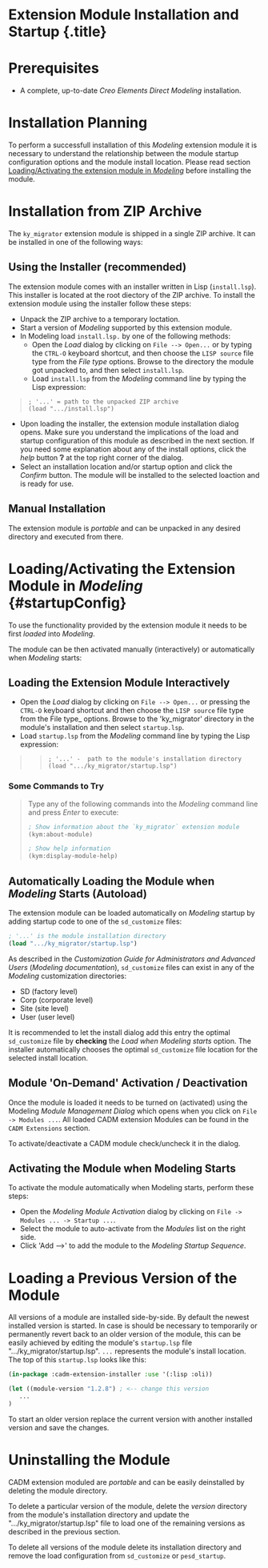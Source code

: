 # Extension Module Installation and Startup {.title}

# Prerequisites

* A complete, up-to-date _Creo Elements Direct Modeling_ installation.

# Installation Planning

To perform a successfull installation of this _Modeling_ extension module it is
necessary to understand the relationship between the module startup
configuration options and the module install location. Please read section
[Loading/Activating the extension module in _Modeling_](#startupConfig)
before installing the module.

# Installation from ZIP Archive

The `ky_migrator` extension module is shipped in a single ZIP
archive. It can be installed in one of the following ways:

## Using the Installer (recommended)

The extension module comes with an installer written in Lisp (`install.lsp`).
This installer is located at the root diectory of the ZIP archive. To install the extension
module using the installer follow these steps:

* Unpack the ZIP archive to a temporary loctation.
* Start a version of _Modeling_ supported by this extension module.
* In Modeling load `install.lsp.` by one of the following methods:
  * Open the _Load_ dialog by clicking on `File --> Open...` or by typing the
   `CTRL-O` keyboard shortcut, and then choose the `LISP source` file type from
   the _File type_ options. Browse to the directory the module got unpacked to,
   and then select `install.lsp`.
  * Load `install.lsp` from the _Modeling_ command line by typing the Lisp expression:

> ~~~Lisp
> ; '...' = path to the unpacked ZIP archive
> (load ".../install.lsp")
> ~~~

* Upon loading the installer, the extension module installation dialog opens.
  Make sure you understand the implications of the load and startup configuration
  of this module as described in the next section. If you need some explanation
  about any of the install options, click the _help_ button <b>&#x2754;</b> at the top right
  corner of the dialog.
* Select an installation location and/or startup option and click the _Confirm_ button.
  The module will be installed to the selected loaction and is ready for use.

## Manual Installation

The extension module is _portable_ and can be unpacked in any desired directory and executed from there.

# Loading/Activating the Extension Module in _Modeling_ {#startupConfig}

To use the functionality provided by the extension module it needs to be first
_loaded_ into _Modeling_.

The module can be then activated manually (interactively) or automatically when
_Modeling_ starts:

## Loading the Extension Module Interactively

* Open the _Load_ dialog by clicking on `File --> Open...` or pressing the
  `CTRL-O` keyboard shortcut and then choose the `LISP source` file type from the
  File type_ options. Browse to the 'ky_migrator' directory in the
  module's installation and then select `startup.lsp`.
* Load `startup.lsp` from the _Modeling_ command line by typing the Lisp expression:

>> ~~~Lisp
>> ; '...' -  path to the module's installation directory
>> (load ".../ky_migrator/startup.lsp")
>> ~~~

### Some Commands to Try

> Type any of the following commands into the _Modeling_ command
> line and press _Enter_ to execute:
>
> ~~~ lisp
> ; Show information about the `ky_migrator` extension module
> (kym:about-module)
>
> ; Show help information
> (kym:display-module-help)
> ~~~

## Automatically Loading the  Module when _Modeling_ Starts (Autoload)

The extension module can be loaded automatically on _Modeling_ startup by adding
startup code to one of the `sd_customize` files:

~~~ lisp
; '...' is the module installation directory
(load ".../ky_migrator/startup.lsp")
~~~

As described in the _Customization Guide for Administrators and Advanced Users_ (_Modeling documentation_),
`sd_customize` files can exist in any of the _Modeling_ customization directories:
* SD (factory level)
* Corp (corporate level)
* Site (site level)
* User (user level)

It is recommended to let the install dialog add this entry the optimal
`sd_customize` file by **checking** the _Load when Modeling starts_ option. The
installer automatically chooses the optimal `sd_customize`
file location for the selected install location.

## Module 'On-Demand' Activation / Deactivation

Once the module is loaded it needs to be turned on (activated) using
the Modeling _Module Management Dialog_ which opens when you click
on `File -> Modules ...`. All loaded CADM extension Modules can be found in the
`CADM Extensions` section.

To activate/deactivate a CADM module check/uncheck it in the dialog.

## Activating the Module when Modeling Starts

To activate the module automatically when Modeling starts, perform these
steps:

* Open the _Modeling Module Activation_ dialog by clicking on
  `File -> Modules ... -> Startup ...`.
* Select the module to auto-activate from the _Modules_ list on the right side.
* Click 'Add -->' to add the module to the _Modeling Startup Sequence_.

# Loading a Previous Version of the Module

All versions of a module are installed side-by-side. By default the newest
installed version is started. In case is should be necessary to temporarily or
permanently revert back to an older version of the module, this can be easily
achieved by editing the module's `startup.lsp` file
".../ky_migrator/startup.lsp". `...` represents the module's install
location. The top of this `startup.lsp` looks like this:

~~~ lisp
(in-package :cadm-extension-installer :use '(:lisp :oli))

(let ((module-version "1.2.8") ; <-- change this version
   ...
)
~~~

To start an older version replace the current version with another installed
version and save the changes.

# Uninstalling the Module

CADM extension moduled are _portable_ and can be easily deinstalled by deleting
the module directory.

To delete a particular version of the module, delete the _version_ directory
from the module's installation directory and update the
".../ky_migrator/startup.lsp" file to load one of the remaining
versions as described in the previous section.

To delete all versions of the module delete its installation directory
and remove the load configuration from `sd_customize` or `pesd_startup`.
